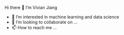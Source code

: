 Hi there 👋 I’m Vivian Jiang

- 👀 I’m interested in machine learning and data science
- 💞️ I’m looking to collaborate on ...
- 📫 How to reach me ...

<!---
VivianJiang-GingerRose/VivianJiang-GingerRose is a ✨ special ✨ repository because its `README.md` (this file) appears on your GitHub profile.
You can click the Preview link to take a look at your changes.
--->
